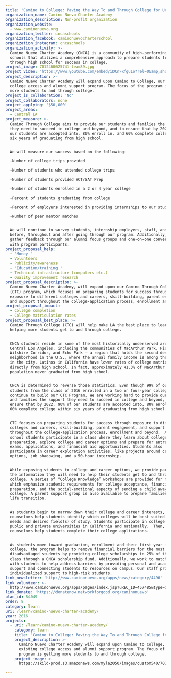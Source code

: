```yaml
---
title: 'Camino to College: Paving the Way To and Through College for Urban Youth'
organization_name: Camino Nuevo Charter Academy
organization_description: Non-profit organization
organization_website:
  - www.caminonuevo.org
organization_twitter: cncaschools
organization_facebook: caminonuevocharterschool
organization_instagram: cncaschools
organization_activity: >-
  Camino Nuevo Charter Academy (CNCA) is a community of high-performing public
  schools that utilizes a comprehensive approach to prepare students from PreK
  through high school for success in college.
project_image: 7012460625741-team89.jpg
project_video: 'https://www.youtube.com/embed/iDCnFxfgu1o?rel=0&amp;showinfo=0'
project_description: >-
  Camino Nuevo Charter Academy will expand upon Camino to College, our existing
  college access and alumni support program. The focus of the program is getting
  more students to and through college.
project_is_collaboration: 'No'
project_collaborators: none
project_applying: '$50,000'
project_areas:
  - Central LA
project_measure: >-
  Camino Through College aims to provide our students and families the support
  they need to succeed in college and beyond, and to ensure that by 2022, 90% of
  our students are accepted into, 80% enroll in, and 60% complete college within
  six years of graduating from high school.


  We will measure our success based on the following:

  -Number of college trips provided

  -Number of students who attended college trips

  -Number of students provided ACT/SAT Prep

  -Number of students enrolled in a 2 or 4 year college

  -Percent of students graduating from college

  -Percent of employers interested in providing internships to our students

  -Number of peer mentor matches


  We will continue to survey students, internship employers, staff, and parents
  before, throughout and after going through our program. Additionally, we will
  gather feedback through our alumni focus groups and one-on-one conversations
  with program participants.
project_proposal_help:
  - 'Money '
  - Volunteers
  - Publicity/awareness
  - 'Education/training '
  - Technical infrastructure (computers etc.)
  - Quality improvement research
project_proposal_description: >-
  Camino Nuevo Charter Academy, will expand upon our Camino Through College
  (CTC) program, which focuses on preparing students for success through
  exposure to different colleges and careers, skill-building, parent engagement,
  and support throughout the college-application process, enrollment and beyond.
project_proposal_impact:
  - College completion
  - College matriculation rates
project_proposal_best_place: >-
  Camino Through College (CTC) will help make LA the best place to learn by
  helping more students get to and through college.


  CNCA students reside in some of the most historically underserved areas of
  Central Los Angeles, including the communities of MacArthur Park, Pico-Union,
  Wilshire Corridor, and Echo Park – a region that holds the second densest
  neighborhood in the U.S., where the annual family income is among the lowest
  in the city. Latinos in California have lower rates of college matriculation
  directly from high school. In fact, approximately 41.3% of MacArthur Park's
  population never graduated from high school.


  CNCA is determined to reverse those statistics. Even though 99% of our
  students from the class of 2016 enrolled in a two or four-year college, we
  continue to build our CTC Program. We are working hard to provide our students
  and families the support they need to succeed in college and beyond, and to
  ensure that by 2022, 90% of our students are accepted into, 80% enroll in, and
  60% complete college within six years of graduating from high school.


  CTC focuses on preparing students for success through exposure to different
  colleges and careers, skill-building, parent engagement, and support
  throughout the college-application process, enrollment and beyond.  All high
  school students participate in a class where they learn about college
  preparation, explore college and career options and prepare for entrance
  exams, applications, and financial aid opportunities. Students also
  participate in career exploration activities, like projects around career
  options, job shadowing, and a 50-hour internship. 


  While exposing students to college and career options, we provide parents with
  the information they will need to help their students get to and through
  college. A series of “College Knowledge” workshops are provided for families,
  which emphasize academic requirements for college acceptance, financial
  preparation, and the social-emotional aspects of sending a child away to
  college. A parent support group is also available to prepare families for this
  life transition.  


  As students begin to narrow down their college and career interests, college
  counselors help students identify which colleges will be best suited to their
  needs and desired field(s) of study. Students participate in college visits to
  public and private universities in California and nationally.  Then, college
  counselors help students complete their college applications. 


  As students move toward graduation, enrollment and their first year in
  college, the program helps to remove financial barriers for the most
  disadvantaged students by providing college scholarships to 25% of the senior
  class through a CNCA scholarship fund. Additionally, we work to match mentors
  with students to help address barriers by providing personal and academic
  support and connecting students to resources on campus. Our staff provides
  individualized support to high-risk students.
link_newsletter: 'http://www.caminonuevo.org/apps/news/category/4496'
link_volunteer: >-
  http://www.caminonuevo.org/apps/pages/index.jsp?uREC_ID=457485&type=d&pREC_ID=993077
link_donate: 'https://donatenow.networkforgood.org/caminonuevo'
plan_id: 84049
order: 8
category: learn
uri: /learn/camino-nuevo-charter-academy/
year: 2016
projects:
  - uri: /learn/camino-nuevo-charter-academy/
    category: learn
    title: 'Camino to College: Paving the Way To and Through College for Urban Youth'
    project_description: >-
      Camino Nuevo Charter Academy will expand upon Camino to College, our
      existing college access and alumni support program. The focus of the
      program is getting more students to and through college.
    project_image: >-
      https://skild-prod.s3.amazonaws.com/myla2050/images/custom540/7012460625741-team89.jpg

---
```

